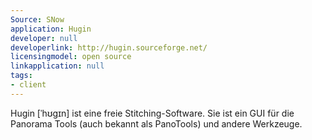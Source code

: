 ```yaml
---
Source: SNow
application: Hugin
developer: null
developerlink: http://hugin.sourceforge.net/
licensingmodel: open source
linkapplication: null
tags:
- client
---
```

Hugin [ˈhʊɡɪn] ist eine freie Stitching-Software. Sie ist ein GUI für die Panorama Tools (auch bekannt als PanoTools) und andere Werkzeuge.
